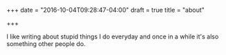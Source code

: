 +++
date = "2016-10-04T09:28:47-04:00"
draft = true
title = "about"

+++

I like writing about stupid things I do everyday and once in a while it's also something
other people do.

